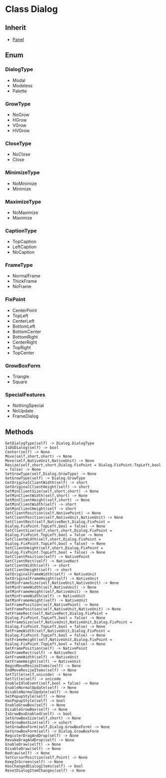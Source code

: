 # Class Dialog

## Inherit

* [Panel](Panel.md)

## Enum

### DialogType

* Modal
* Modeless
* Palette

### GrowType

* NoGrow
* HGrow
* VGrow
* HVGrow

### CloseType

* NoClose
* Close

### MinimizeType

* NoMinimize
* Minimize

### MaximizeType

* NoMaximize
* Maximize

### CaptionType

* TopCaption
* LeftCaption
* NoCaption

### FrameType

* NormalFrame
* ThickFrame
* NoFrame

### FixPoint

* CenterPoint
* TopLeft
* CenterLeft
* BottomLeft
* BottomCenter
* BottomRight
* CenterRight
* TopRight
* TopCenter

### GrowBoxForm

* Triangle
* Square

### SpecialFeatures

* NothingSpecial
* NoUpdate
* FrameDialog


## Methods
```
GetDialogType(self) -> Dialog.DialogType
IsDGDialog(self) -> bool
Center(self) -> None
Move(self,short,short) -> None
Move(self,NativeUnit,NativeUnit) -> None
Resize(self,short,short,Dialog.FixPoint = Dialog.FixPoint.TopLeft,bool = false) -> None
SetGrowType(self,Dialog.GrowType) -> None
GetGrowType(self) -> Dialog.GrowType
GetOriginalClientWidth(self) -> short
GetOriginalClientHeight(self) -> short
SetMinClientSize(self,short,short) -> None
SetMinClientWidth(self,short) -> None
SetMinClientHeight(self,short) -> None
GetMinClientWidth(self) -> short
GetMinClientHeight(self -> short
SetClientPosition(self,NativePoint) -> None
SetClientPosition(self,NativeUnit,NativeUnit) -> None
SetClientRect(self,NativeRect,Dialog.FixPoint = Dialog.FixPoint.TopLeft,bool = false) -> None
SetClientSize(self,short,short,Dialog.FixPoint = Dialog.FixPoint.TopLeft,bool = false -> None
SetClientWidth(self,short,Dialog.FixPoint = Dialog.FixPoint.TopLeft,bool = false) -> None
SetClientHeight(self,short,Dialog.FixPoint = Dialog.FixPoint.TopLeft,bool = false) -> None
GetClientPosition(self) -> NativePoint
GetClientRect(self) -> NativeRect
GetClientWidth(self) -> short
GetClientHeight(self) -> short
GetOriginalFrameWidth(self) -> NativeUnit
GetOriginalFrameHeight(self) -> NativeUnit
SetMinFrameSize(self,NativeUnit,NativeUnit) -> None
SetMinFrameWidth(self,NativeUnit) -> None
SetMinFrameHeight(self,NativeUnit) -> None
GetMinFrameWidth(self) -> NativeUnit
GetMinFrameHeight(self) -> NativeUnit
SetFramePosition(self,NativePoint) -> None
SetFramePosition(self,NativeUnit,NativeUnit) -> None
SetFrameRect(self,NativeRect,Dialog.FixPoint = Dialog.FixPoint.TopLeft,bool = false) -> None
SetFrameSize(self,NativeUnit,NativeUnit,Dialog.FixPoint = Dialog.FixPoint.TopLeft,bool = false) -> None
SetFrameWidth(self,NativeUnit,Dialog.FixPoint = Dialog.FixPoint.TopLeft,bool = false) -> None
SetFrameHeight(self,NativeUnit,Dialog.FixPoint = Dialog.FixPoint.TopLeft,bool = false) -> None
GetFramePosition(self) -> NativePoint
GetFrameRect(self) -> NativeRect
GetFrameWidth(self) -> NativeUnit
GetFrameHeight(self) -> NativeUnit
BeginMoveResizeItems(self) -> None
EndMoveResizeItems(self) -> None
SetTitle(self,unicode) -> None
GetTitle(self) -> unicode
EnableIdleEvent(self,bool = false) -> None
EnableNormalUpdate(self) -> None
DisableNormalUpdate(self) -> None
SetPopupStyle(self) -> None
HasPopupStyle(self) -> bool
EnableGrowBox(self) -> None
DisableGrowBox(self) -> None
IsGrowBoxEnabled(self) -> bool
SetGrowBoxSize(self,short) -> None
GetGrowBoxSize(self) -> ushort
SetGrowBoxForm(self,Dialog.GrowBoxForm) -> None
GetGrowBoxForm(self) -> Dialog.GrowBoxForm
RegisterDragAndDrop(self) -> None
RevokeDragAndDrop(self) -> None
EnableDraw(selft) -> None
DisableDraw(self) -> None
Redraw(self) -> None
SetCursorPosition(self,Point) -> None
KeepInScreen(self) -> None
HasChangedDialogItems(self) -> bool
ResetDialogItemChanges(self) -> None
```
